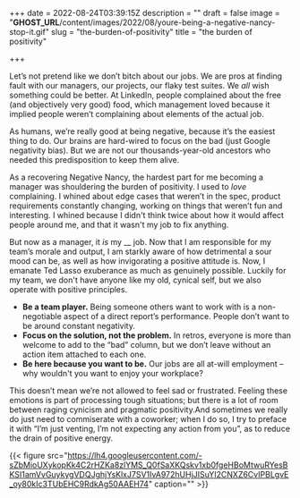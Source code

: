 +++
date = 2022-08-24T03:39:15Z
description = ""
draft = false
image = "__GHOST_URL__/content/images/2022/08/youre-being-a-negative-nancy-stop-it.gif"
slug = "the-burden-of-positivity"
title = "the burden of positivity"

+++


Let’s not pretend like we don’t bitch about our jobs. We are pros at finding fault with our managers, our projects, our flaky test suites. We _all_ wish something could be better. At LinkedIn, people complained about the free (and objectively very good) food, which management loved because it implied people weren’t complaining about elements of the actual job.

As humans, we’re really good at being negative, because it’s the easiest thing to do. Our brains are hard-wired to focus on the bad (just Google negativity bias). But we are not our thousands-year-old ancestors who needed this predisposition to keep them alive.

As a recovering Negative Nancy, the hardest part for me becoming a manager was shouldering the burden of positivity. I used to _love_ complaining. I whined about edge cases that weren’t in the spec, product requirements constantly changing, working on things that weren’t fun and interesting. I whined because I didn't think twice about how it would affect people around me, and that it wasn't my job to fix anything.

But now as a manager, it _is_ my __ job. Now that I am responsible for my team’s morale and output, I am starkly aware of how detrimental a sour mood can be, as well as how invigorating a positive attitude is. Now, I emanate Ted Lasso exuberance as much as genuinely possible. Luckily for my team, we don't have anyone like my old, cynical self, but we also operate with positive principles.

* **Be a team player.** Being someone others want to work with is a non-negotiable aspect of a direct report’s performance. People don’t want to be around constant negativity.
* **Focus on the solution, not the problem.** In retros, everyone is more than welcome to add to the “bad” column, but we don’t leave without an action item attached to each one.
* **Be here because you want to be.** Our jobs are all at-will employment – why wouldn't you want to enjoy your workplace?

This doesn’t mean we’re not allowed to feel sad or frustrated. Feeling these emotions is part of processing tough situations; but there is a lot of room between raging cynicism and pragmatic positivity.And sometimes we really do just need to commiserate with a coworker; when I do so, I try to preface it with “I’m just venting, I’m not expecting any action from you”, as to reduce the drain of positive energy.

{{< figure src="https://lh4.googleusercontent.com/-sZbMioUXykopKk4C2rHZKa8zlYMS_Q0fSaXKQskv1xb0fgeHBoMtwuRYesBKSI1amVvGuykygVDQJghjYsKlxJ7SV1IvA972hUHjJISuYI2CNXZ6CvIPBLgvE_oy80kIc3TUbEHC9RdkAg50AAEH74" caption="" >}}



